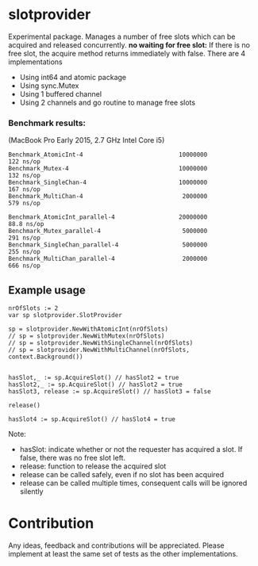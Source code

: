 # slotprovider

Experimental package.
Manages a number of free slots which can be acquired and released concurrently.
**no waiting for free slot:** If there is no free slot, the acquire method returns immediately with false.
There are 4 implementations
 - Using int64 and atomic package
 - Using sync.Mutex
 - Using 1 buffered channel
 - Using 2 channels and go routine to manage free slots

### Benchmark results:
(MacBook Pro Early 2015, 2.7 GHz Intel Core i5)
```
Benchmark_AtomicInt-4                           10000000               122 ns/op
Benchmark_Mutex-4                               10000000               132 ns/op
Benchmark_SingleChan-4                          10000000               167 ns/op
Benchmark_MultiChan-4                            2000000               579 ns/op

Benchmark_AtomicInt_parallel-4                  20000000                88.8 ns/op
Benchmark_Mutex_parallel-4                       5000000               291 ns/op
Benchmark_SingleChan_parallel-4                  5000000               255 ns/op
Benchmark_MultiChan_parallel-4                   2000000               666 ns/op
```

## Example usage

```
nrOfSlots := 2
var sp slotprovider.SlotProvider

sp = slotprovider.NewWithAtomicInt(nrOfSlots)
// sp = slotprovider.NewWithMutex(nrOfSlots)
// sp = slotprovider.NewWithSingleChannel(nrOfSlots)
// sp = slotprovider.NewWithMultiChannel(nrOfSlots, context.Background())


hasSlot,_ := sp.AcquireSlot() // hasSlot2 = true
hasSlot2,_ := sp.AcquireSlot() // hasSlot2 = true
hasSlot3, release := sp.AcquireSlot() // hasSlot3 = false

release()

hasSlot4 := sp.AcquireSlot() // hasSlot4 = true
```
Note:
- hasSlot: indicate whether or not the requester has acquired a slot. If false, there was no free slot left.
- release: function to release the acquired slot
 - release can be called safely, even if no slot has been acquired
 - release can be called multiple times, consequent calls will be ignored silently

# Contribution

Any ideas, feedback and contributions will be appreciated.
Please implement at least the same set of tests as the other implementations.
